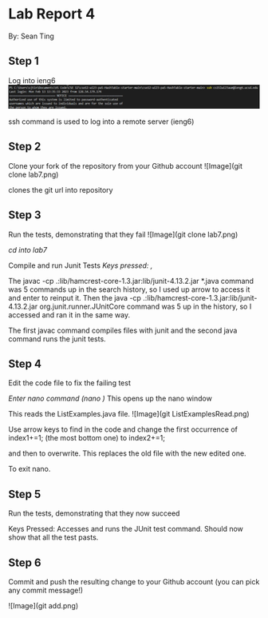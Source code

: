 # **Lab Report 4**
By: Sean Ting

## Step 1
Log into ieng6
![Image](LogIn.png)

ssh command is used to log into a remote server (ieng6)

## Step 2
Clone your fork of the repository from your Github account
![Image](git clone lab7.png)

clones the git url into repository

## Step 3
Run the tests, demonstrating that they fail
![Image](git clone lab7.png)

*cd into lab7*

Compile and run Junit Tests
*Keys pressed: <up><up><up><up><up><enter>, <up><up><up><up><up><enter>*

The javac -cp .:lib/hamcrest-core-1.3.jar:lib/junit-4.13.2.jar *.java command was 5 commands up in the search history, so I used up arrow to access it and enter to reinput it. Then the java -cp .:lib/hamcrest-core-1.3.jar:lib/junit-4.13.2.jar org.junit.runner.JUnitCore command was 5 up in the history, so I accessed and ran it in the same way.
  
The first javac command compiles files with junit and the second java command runs the junit tests.
  
## Step 4
Edit the code file to fix the failing test

*Enter nano command (nano <enter>)*
This opens up the nano window
  
<Ctrl-R ListExamples.java>
This reads the ListExamples.java file.
![Image](git ListExamplesRead.png)

Use arrow keys to find in the code and change the first occurrence of index1+=1; (the most bottom one) to index2+=1;
  
<Ctrl-O ListExamples.java> and then <y> to overwrite. This replaces the old file with the new edited one.
  
<Ctrl-X>
To exit nano.
 
## Step 5
Run the tests, demonstrating that they now succeed

Keys Pressed: <up><up><enter>
Accesses and runs the JUnit test command.
Should now show that all the test pasts.

## Step 6
Commit and push the resulting change to your Github account (you can pick any commit message!)

![Image](git add.png)
